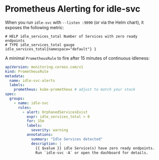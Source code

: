 # Prometheus Alerting for idle-svc

When you run `idle-svc` with `--listen :9090` (or via the Helm chart), it exposes the following metric:

```
# HELP idle_services_total Number of Services with zero ready endpoints
# TYPE idle_services_total gauge
idle_services_total{namespace="default"} 1
```

A minimal `PrometheusRule` to fire after 15 minutes of continuous idleness:

```yaml
apiVersion: monitoring.coreos.com/v1
kind: PrometheusRule
metadata:
  name: idle-svc-alerts
  labels:
    prometheus: kube-prometheus # adjust to match your stack
spec:
  groups:
    - name: idle-svc
      rules:
        - alert: OrphanedServicesExist
          expr: idle_services_total > 0
          for: 15m
          labels:
            severity: warning
          annotations:
            summary: "Idle Services detected"
            description: |
              {{ $value }} idle Service(s) have zero ready endpoints.
              Run `idle-svc -A` or open the dashboard for details.
``` 